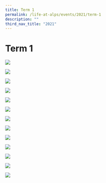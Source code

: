 ```yaml
---
title: Term 1
permalink: /life-at-alps/events/2021/term-1
description: ""
third_nav_title: "2021"
---
```

# **Term 1**

![](/images/p1%20Slide1.jpg)

![](/images/p1%20Slide2.jpg)

![](/images/p1%20Slide3.jpg)

![](/images/p1%20Slide4.jpg)

![](/images/p1%20Slide5.jpg)

![](/images/cny%20Slide1.jpg)

![](/images/cny%20Slide2.jpg)

![](/images/cny%20Slide3.jpg)

![](/images/tdd%20Slide1.jpg)

![](/images/tdd%20Slide2.jpg)

![](/images/tdd%20Slide3.jpg)

![](/images/tdd%20Slide4.jpg)

![](/images/p3%20Slide1.jpg)